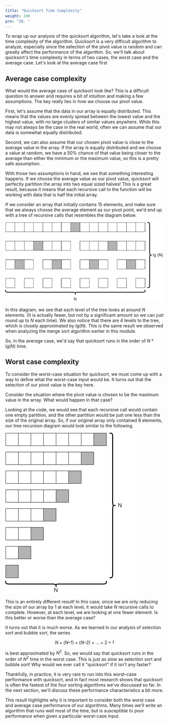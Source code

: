 ```yaml
---
title: "Quicksort Time Complexity"
weight: 100
pre: "20. "
---
```

To wrap up our analysis of the quicksort algorithm, let's take a look at the time complexity of the algorithm. Quicksort is a very difficult algorithm to analyze, especially since the selection of the pivot value is random and can greatly affect the performance of the algorithm. So, we'll talk about quicksort's time complexity in terms of two cases, the worst case and the average case. Let's look at the average case first

## Average case complexity

What would the average case of quicksort look like? This is a difficult question to answer and requires a bit of intuition and making a few assumptions. The key really lies in how we choose our pivot value. 

First, let's assume that the data in our array is equally distributed. This means that the values are evenly spread between the lowest value and the highest value, with no large clusters of similar values anywhere. While this may not always be the case in the real world, often we can assume that our data is somewhat equally distributed.

Second, we can also assume that our chosen pivot value is close to the average value in the array. If the array is equally distributed and we choose a value at random, we have a $50\%$ chance of that value being closer to the average than either the minimum or the maximum value, so this is a pretty safe assumption.

With those two assumptions in hand, we see that something interesting happens. If we choose the average value as our pivot value, quicksort will perfectly partition the array into two equal sized halves! This is a great result, because it means that each recursive call to the function will be working with data that is half the initial array.

If we consider an array that initially contains $15$ elements, and make sure that we always choose the average element as our pivot point, we'd end up with a tree of recursive calls that resembles the diagram below.

![Quicksort Time Tree 1](../../images/7/7.20.quicktime.png)
 
In this diagram, we see that each level of the tree looks at around $N$ elements. (It is actually fewer, but not by a significant amount so we can just round up to $N$ each time). We also notice that there are 4 levels to the tree, which is closely approximated by $\text{lg}(N)$. This is the same result we observed when analyzing the merge sort algorithm earlier in this module. 

So, in the average case, we'd say that quicksort runs in the order of $N * \text{lg}(N)$ time. 

## Worst case complexity

To consider the worst-case situation for quicksort, we must come up with a way to define what the worst-case input would be. It turns out that the selection of our pivot value is the key here.

Consider the situation where the pivot value is chosen to be the maximum value in the array. What would happen in that case? 

Looking at the code, we would see that each recursive call would contain one empty partition, and the other partition would be just one less than the size of the original array. So, if our original array only contained 8 elements, our tree recursion diagram would look similar to the following. 

![Quicksort Time Tree 2](../../images/7/7.20.quicktime2.png)
 
This is an entirely different result! In this case, since we are only reducing the size of our array by 1 at each level, it would take $N$ recursive calls to complete. However, at each level, we are looking at one fewer element. Is this better or worse than the average case?

It turns out that it is much worse. As we learned in our analysis of selection sort and bubble sort, the series

$$
N + (N – 1) + (N – 2) + ... + 2 + 1
$$

is best approximated by $N^2$. So, we would say that quicksort runs in the order of $N^2$ time in the worst case. This is just as slow as selection sort and bubble sort! Why would we ever call it "quicksort" if it isn't any faster?

Thankfully, in practice, it is very rare to run into this worst-case performance with quicksort, and in fact most research shows that quicksort is often the fastest of the four sorting algorithms we've discussed so far. In the next section, we'll discuss these performance characteristics a bit more. 

This result highlights why it is important to consider both the worst case and average case performance of our algorithms. Many times we'll write an algorithm that runs well most of the time, but is susceptible to poor performance when given a particular worst-case input. 
